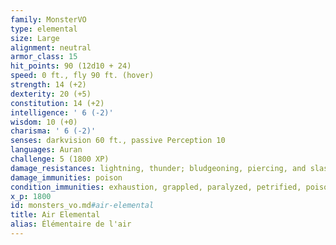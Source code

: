 ```yaml
---
family: MonsterVO
type: elemental
size: Large
alignment: neutral
armor_class: 15
hit_points: 90 (12d10 + 24)
speed: 0 ft., fly 90 ft. (hover)
strength: 14 (+2)
dexterity: 20 (+5)
constitution: 14 (+2)
intelligence: ' 6 (-2)'
wisdom: 10 (+0)
charisma: ' 6 (-2)'
senses: darkvision 60 ft., passive Perception 10
languages: Auran
challenge: 5 (1800 XP)
damage_resistances: lightning, thunder; bludgeoning, piercing, and slashing from nonmagical attacks
damage_immunities: poison
condition_immunities: exhaustion, grappled, paralyzed, petrified, poisoned, prone, restrained, unconscious
x_p: 1800
id: monsters_vo.md#air-elemental
title: Air Elemental
alias: Élémentaire de l'air
---
```


